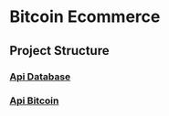 # Bitcoin Ecommerce

## Project Structure

### [Api Database ](https://github.com/jorgdj92/bitcoinecommerce/tree/master/api-database)
### [Api Bitcoin ](https://github.com/jorgdj92/bitcoinecommerce/tree/master/api-bitcoin-tesnet)
